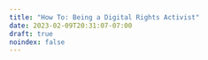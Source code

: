 ```yaml
---
title: "How To: Being a Digital Rights Activist"
date: 2023-02-09T20:31:07-07:00
draft: true
noindex: false
---
```

